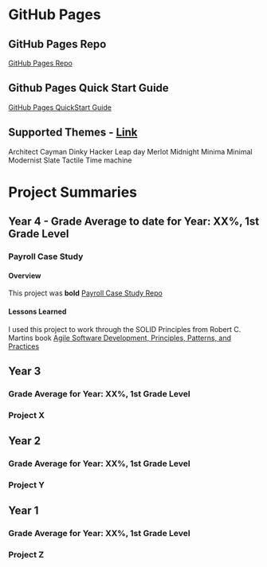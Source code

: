 # GitHub Pages
## GitHub Pages Repo
[GitHub Pages Repo](https://github.com/robertwh09/robertwh09.github.io)

## Github Pages Quick Start Guide
[GitHub Pages QuickStart Guide](https://docs.github.com/en/pages/quickstart)

## Supported Themes - [Link](https://pages.github.com/themes/)
Architect
Cayman
Dinky
Hacker
Leap day
Merlot
Midnight
Minima
Minimal
Modernist
Slate
Tactile
Time machine

# Project Summaries
## Year 4 - Grade Average to date for Year: XX%, 1st Grade Level

### Payroll Case Study
#### Overview
This project was **bold**
[Payroll Case Study Repo](https://github.com/robertwh09/Payroll-Case-Study)
#### Lessons Learned
I used this project to work through the SOLID Principles from Robert C. Martins book [Agile Software Development, Principles, Patterns, and Practices](https://www.amazon.com/AGILE-SOFTWARE-DEVELOPMENT-Robert-Martin/dp/B006X8HRDQ)
## Year 3
### Grade Average for Year: XX%, 1st Grade Level

### Project X

## Year 2
### Grade Average for Year: XX%, 1st Grade Level

### Project Y

## Year 1
### Grade Average for Year: XX%, 1st Grade Level

### Project Z
